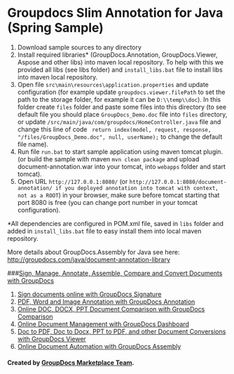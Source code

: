Groupdocs Slim Annotation for Java (Spring Sample)
===========================================

1. Download sample sources to any directory 
2. Install required libraries* (GroupDocs.Annotation, GroupDocs.Viewer, Aspose and other libs) into maven local repository. To help with this we provided all libs (see libs folder) and `install_libs.bat` file to install libs into maven local repository. 
3. Open file `src\main\resources\application.properties` and update configuration (for example update `groupdocs.viewer.filePath` to set the path to the storage folder, for example it can be `D:\\temp\\doc`). In this folder create `files` folder and paste some files into this directory (to see default file you should place `GroupDocs_Demo.doc` file into `files` directory, or update `/src/main/java/com/groupdocs/HomeController.java` file and change this line of code ` return index(model, request, response, "/files/GroupDocs_Demo.doc", null, userName);` to change the default file name).
4. Run file `run.bat` to start sample application using maven tomcat plugin. (or build the sample with maven `mvn clean package` and upload document-annotation.war into your tomcat, into `webapps` folder and start tomcat).
5. Open URL `http://127.0.0.1:8080/` (or `http://127.0.0.1:8080/document-annotation/ if you deployed annotation into tomcat with context, not as a ROOT`) in your browser, make sure before tomcat starting that port 8080 is free (you can change port number in your tomcat configuration).


*All dependencies are configured in POM.xml file, saved in `libs` folder and added in `install_libs.bat` file to easy install them into local maven repository.


More details about GroupDocs.Assembly for Java see here: http://groupdocs.com/java/document-annotation-library

###[Sign, Manage, Annotate, Assemble, Compare and Convert Documents with GroupDocs](http://groupdocs.com)
1. [Sign documents online with GroupDocs Signature](http://groupdocs.com/apps/signature)
2. [PDF, Word and Image Annotation with GroupDocs Annotation](http://groupdocs.com/apps/annotation)
3. [Online DOC, DOCX, PPT Document Comparison with GroupDocs Comparison](http://groupdocs.com/apps/comparison)
4. [Online Document Management with GroupDocs Dashboard](http://groupdocs.com/apps/dashboard)
5. [Doc to PDF, Doc to Docx, PPT to PDF, and other Document Conversions with GroupDocs Viewer](http://groupdocs.com/apps/viewer)
6. [Online Document Automation with GroupDocs Assembly](http://groupdocs.com/apps/assembly)

#### Created by [GroupDocs Marketplace Team]( http://groupdocs.com/marketplace/ ).
